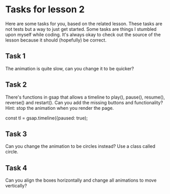 # Tasks for lesson 2
Here are some tasks for you, based on the related lesson. These tasks are not tests but a way to just get started. Some tasks are things I stumbled upon myself while coding. It's always okay to check out the source of the lesson because it should (hopefully) be correct.

## Task 1
The animation is quite slow, can you change it to be quicker?

## Task 2
There's functions in gsap that allows a timeline to play(), pause(), resume(), reverse() and restart(). Can you add the missing buttons and functionality? Hint: stop the animation when you render the page.

const tl = gsap.timeline({paused: true);

## Task 3
Can you change the animation to be circles instead? Use a class called circle.

## Task 4
Can you align the boxes horizontally and change all animations to move vertically?